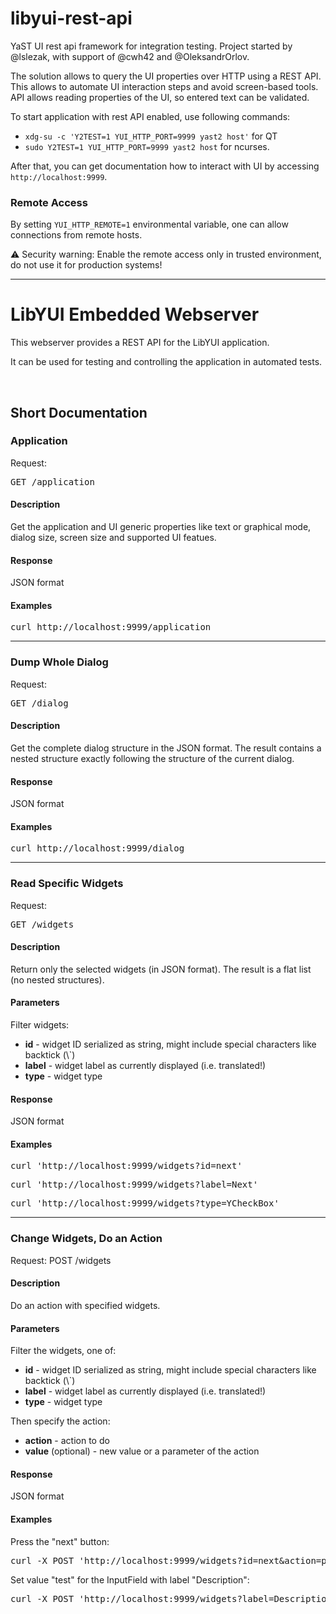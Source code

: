 # libyui-rest-api

YaST UI rest api framework for integration testing.
Project started by @lslezak, with support of @cwh42 and @OleksandrOrlov.

The solution allows to query the UI properties over HTTP using a REST API.
This allows to automate UI interaction steps and avoid screen-based tools.
API allows reading properties of the UI, so entered text can be validated.

To start application with rest API enabled, use following commands:
* `xdg-su -c 'Y2TEST=1 YUI_HTTP_PORT=9999 yast2 host'` for QT
* `sudo Y2TEST=1 YUI_HTTP_PORT=9999 yast2 host` for ncurses.

After that, you can get documentation how to interact with UI by accessing
`http://localhost:9999`.

### Remote Access

By setting `YUI_HTTP_REMOTE=1` environmental variable, one can allow connections
from remote hosts.

:warning: Security warning: Enable the remote access only in trusted environment,
do not use it for production systems!


---
<h1>LibYUI Embedded Webserver</h1>
<p>This webserver provides a REST API for the LibYUI application.</p>
<p>It can be used for testing and controlling the application in automated tests.</p>
<br>
<h2>Short Documentation</h2>
<h3>Application</h3>
<p>Request: <pre>GET /application</pre>
</p>
<h4>Description</h4>
<p>Get the application and UI generic properties like text or graphical mode, dialog size, screen size and supported UI featues.</p>
<h4>Response</h4>
<p>JSON format</p>
<h4>Examples</h4>
<p>
        <pre>curl http://localhost:9999/application</pre>
</p>
<hr>
<h3>Dump Whole Dialog</h3>
<p>Request: <pre>GET /dialog</pre>
</p>
<h4>Description</h4>
<p>Get the complete dialog structure in the JSON format. The result contains a nested structure exactly following the structure of the current dialog.</p>
<h4>Response</h4>
<p>JSON format</p>
<h4>Examples</h4>
<p>
        <pre>curl http://localhost:9999/dialog</pre>
</p>
<hr>
<h3>Read Specific Widgets</h3>
<p>Request: <pre>GET /widgets</pre>
</p>
<h4>Description</h4>
<p>Return only the selected widgets (in JSON format). The result is a flat list (no nested structures).</p>
<h4>Parameters</h4>
<p>Filter widgets: <ul>
                <li>
                        <b>id</b> - widget ID serialized as string, might include special characters like backtick (\`)</li>
                <li>
                        <b>label</b> - widget label as currently displayed (i.e. translated!) </li>
                <li>
                        <b>type</b> - widget type</li>
        </ul>
</p>
<h4>Response</h4>
<p>JSON format</p>
<h4>Examples</h4>
<p>
        <pre>curl 'http://localhost:9999/widgets?id=next'</pre>
        <pre>curl 'http://localhost:9999/widgets?label=Next'</pre>
        <pre>curl 'http://localhost:9999/widgets?type=YCheckBox'</pre>
</p>
<hr>
<h3>Change Widgets, Do an Action</h3>
<p>Request: POST /widgets</p>
<h4>Description</h4>
<p>Do an action with specified widgets.</p>
<h4>Parameters</h4>
<p>Filter the widgets, one of: <ul>
                <li>
                        <b>id</b> - widget ID serialized as string, might include special characters like backtick (\`)</li>
                <li>
                        <b>label</b> - widget label as currently displayed (i.e. translated!) </li>
                <li>
                        <b>type</b> - widget type</li>
        </ul> Then specify the action: <ul>
                <li>
                        <b>action</b> - action to do</li>
                <li>
                        <b>value</b> (optional) - new value or a parameter of the action</li>
        </ul>
</p>
<h4>Response</h4>
<p>JSON format</p>
<h4>Examples</h4>
<p>
        Press the "next" button:
        <pre>curl -X POST 'http://localhost:9999/widgets?id=next&action=press'</pre>
        Set value "test" for the InputField with label "Description":
        <pre>curl -X POST 'http://localhost:9999/widgets?label=Description&action=enter&value=test'</pre>
</p>
